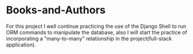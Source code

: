 # Books-and-Authors
For this project I well continue practicing the use of the Django Shell to run ORM commands to manipulate the database, also I will start the practice of incorporating a "many-to-many" relationship in the project(full-stack application).
